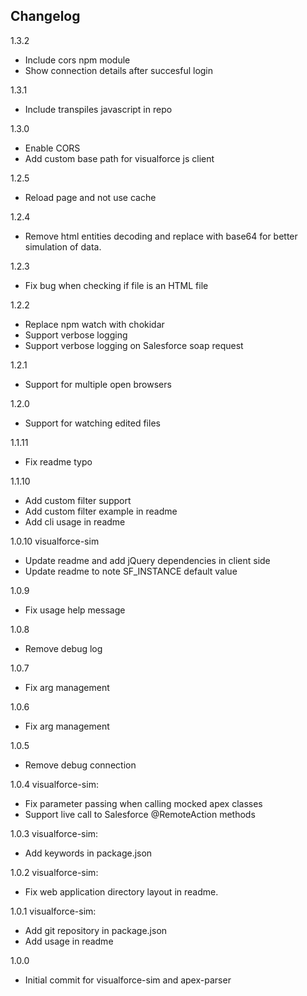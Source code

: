 Changelog
---------

1.3.2
* Include cors npm module
* Show connection details after succesful login

1.3.1
* Include transpiles javascript in repo

1.3.0
* Enable CORS
* Add custom base path for visualforce js client

1.2.5
* Reload page and not use cache

1.2.4
* Remove html entities decoding and replace with base64 for better simulation of data.

1.2.3
* Fix bug when checking if file is an HTML file

1.2.2
* Replace npm watch with chokidar
* Support verbose logging
* Support verbose logging on Salesforce soap request

1.2.1
* Support for multiple open browsers

1.2.0
* Support for watching edited files

1.1.11
* Fix readme typo

1.1.10
* Add custom filter support
* Add custom filter example in readme
* Add cli usage in readme

1.0.10
visualforce-sim
* Update readme and add jQuery dependencies in client side
* Update readme to note SF_INSTANCE default value

1.0.9
* Fix usage help message

1.0.8
* Remove debug log

1.0.7
* Fix arg management

1.0.6
* Fix arg management

1.0.5
* Remove debug connection

1.0.4
visualforce-sim:
* Fix parameter passing when calling mocked apex classes
* Support live call to Salesforce @RemoteAction methods

1.0.3
visualforce-sim:
* Add keywords in package.json

1.0.2
visualforce-sim:
* Fix web application directory layout in readme.

1.0.1
visualforce-sim:
* Add git repository in package.json
* Add usage in readme

1.0.0
* Initial commit for visualforce-sim and apex-parser